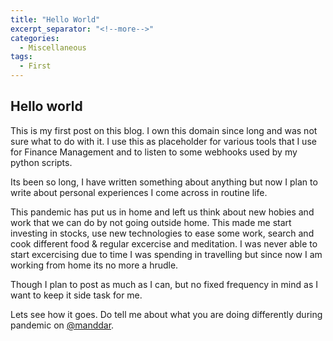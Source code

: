 ```yaml
---
title: "Hello World"
excerpt_separator: "<!--more-->"
categories:
  - Miscellaneous
tags:
  - First
---
```


## Hello world 

This is my first post on this blog. I own this domain since long and was not sure what to do with it. I use this as placeholder for various tools that I use for Finance Management and to listen to some webhooks used by my python scripts.

Its been so long, I have written something about anything but now I plan to write about personal experiences I come across in routine life.

<!--more-->

This pandemic has put us in home and left us think about new hobies and work that we can do by not going outside home. This made me start investing in stocks, use new technologies to ease some work, search and cook different food & regular excercise and meditation. I was never able to start excercising due to time I was spending in travelling but since now I am working from home its no more a hrudle. 

Though I plan to post as much as I can, but no fixed frequency in mind as I want to keep it side task for me. 

Lets see how it goes. Do tell me about what you are doing differently during pandemic on [@manddar](https://twitter.com/manddar).